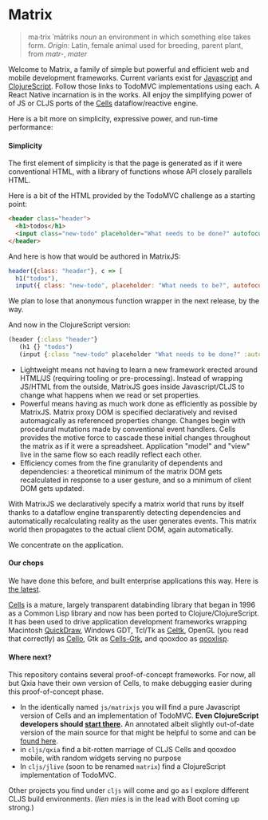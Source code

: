 # Matrix
> ma·trix ˈmātriks *noun* an environment in which something else takes form. *Origin:* Latin, female animal used for breeding, parent plant, from *matr-*, *mater*

Welcome to Matrix, a family of simple but powerful and efficient web and mobile development frameworks. Current variants exist for [Javascript](https://github.com/kennytilton/MatrixJS/tree/master/js/matrixjs) and [ClojureScript](https://github.com/kennytilton/MatrixJS/tree/master/cljs/matrix). Follow those links to TodoMVC implementations using each. A React Native incarnation is in the works. All enjoy the simplifying power of of JS or CLJS ports of the [Cells](https://github.com/kennytilton/cells) dataflow/reactive engine.

Here is a bit more on simplicity, expressive power, and run-time performance:

#### Simplicity
The first element of simplicity is that the page is generated as if it were conventional HTML, with a library of functions whose API closely parallels HTML.

Here is a bit of the HTML provided by the TodoMVC challenge as a starting point:
````html
<header class="header">
  <h1>todos</h1>
  <input class="new-todo" placeholder="What needs to be done?" autofocus>
</header>
````
And here is how that would be authored in MatrixJS:
````javascript
header({class: "header"}, c => [
  h1("todos"),
  input({ class: "new-todo", placeholder: "What needs to be?", autofocus: true})])
````
We plan to lose that anonymous function wrapper in the next release, by the way.

And now in the ClojureScript version:
````clojure
(header {:class "header"}
   (h1 {} "todos")
   (input {:class "new-todo" placeholder "What needs to be done?" :autofocus true})))
````

* Lightweight means not having to learn a new framework erected around HTML/JS (requiring tooling or pre-processing). Instead of wrapping JS/HTML from the outside, MatrixJS goes inside Javascript/CLJS to change what happens when we read or set properties.
* Powerful means having as much work done as efficiently as possible by MatrixJS. Matrix proxy DOM is specified declaratively and revised automagically as referenced properties change. Changes begin with procedural mutations made by conventional event handlers. Cells provides the motive force to cascade these initial changes throughout the matrix as if it were a spreadsheet. Application "model" and "view" live in the same flow so each readily reflect each other. 
* Efficiency comes from the fine granularity of dependents and dependencies: a theoretical minimum of the matrix DOM gets recalculated in response to a user gesture, and so a minimum of client DOM gets updated.

With MatrixJS we declaratively specify a matrix world that runs by itself thanks to a dataflow engine transparently detecting dependencies and automatically recalculating reality as the user generates events. This matrix world then propagates to the actual client DOM, again automatically.

We concentrate on the application.

#### Our chops
We have done this before, and built enterprise applications this way. Here is [the latest](http://tiltonsalgebra.com/#).

[Cells](https://github.com/kennytilton/cells) is a mature, largely transparent databinding library that began in 1996 as a Common Lisp library and now has been ported to Clojure/ClojureScript. It has been used to drive application development frameworks wrapping Macintosh [QuickDraw](https://en.wikipedia.org/wiki/QuickDraw), Windows GDT, Tcl/Tk as [Celtk](https://github.com/kennytilton/celtk), OpenGL (you read that correctly) as [Cello](https://github.com/kennytilton/Cello), Gtk as [Cells-Gtk](https://github.com/Ramarren/cells-gtk3), and qooxdoo as [qooxlisp](https://github.com/kennytilton/qooxlisp).

 #### Where next?
 This repository contains several proof-of-concept frameworks. For now, all but Qxia have their own version of Cells, to make debugging easier during this proof-of-concept phase.
 * In the identically named `js/matrixjs` you will find a pure Javascript version of Cells and an implementation of TodoMVC. **Even ClojureScript developers should [start there](https://github.com/kennytilton/MatrixJS/tree/master/js/matrixjs).** An annotated albeit slightly out-of-date version of the main source for that might be helpful to some and can be [found here](https://github.com/kennytilton/MatrixJS/blob/master/js/matrixjs/js/app-annotated.js).
 * in `cljs/qxia` find a bit-rotten marriage of CLJS Cells and qooxdoo mobile, with random widgets serving no purpose
 * In `cljs/jlive` (soon to be renamed `matrix`) find a ClojureScript implementation of TodoMVC.
 
Other projects you find under `cljs` will come and go as I explore different CLJS build environments. (*lien mies* is in the lead with Boot coming up strong.)
